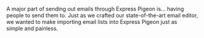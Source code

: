 A major part of sending out emails through Express Pigeon is... having
people to send them to. Just as we crafted our state-of-the-art email
editor, we wanted to make importing email lists into Express Pigeon
just as simple and painless.
